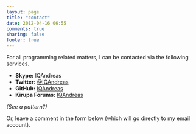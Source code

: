 ```yaml
---
layout: page
title: "contact"
date: 2012-04-16 06:55
comments: true
sharing: false
footer: true
---
```

For all programming related matters, I can be contacted via the following services.

* **Skype:** IQAndreas
* **Twitter:** [@IQAndreas](https://twitter.com/IQAndreas)
* **GitHub:** [IQAndreas](https://github.com/IQAndreas)
* **Kirupa Forums:** [IQAndreas](http://www.kirupa.com/forum/member.php?134305-IQAndreas)

_(See a pattern?)_

Or, leave a comment in the form below (which will go directly to my email account).
